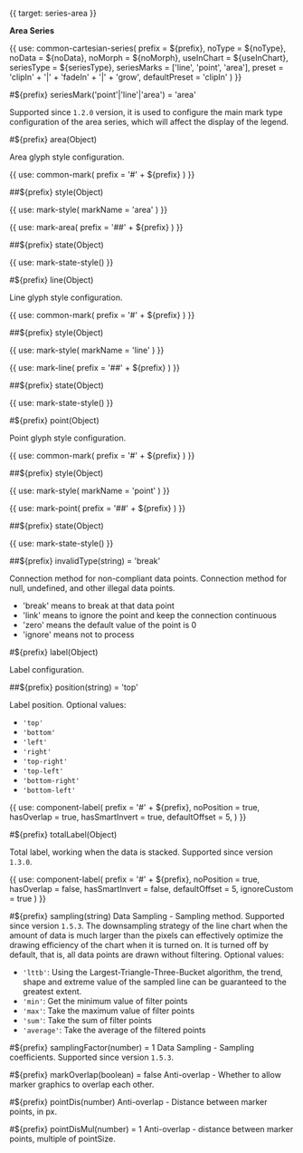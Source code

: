 {{ target: series-area }}

<!-- IAreaSeriesSpec -->

**Area Series**

{{ use: common-cartesian-series(
  prefix = ${prefix},
  noType = ${noType},
  noData = ${noData},
  noMorph = ${noMorph},
  useInChart = ${useInChart},
  seriesType = ${seriesType},
  seriesMarks = ['line', 'point', 'area'],
  preset = 'clipIn' + '|' + 'fadeIn' + '|' + 'grow',
  defaultPreset = 'clipIn'
) }}

#${prefix} seriesMark('point'|'line'|'area') = 'area'

Supported since `1.2.0` version, it is used to configure the main mark type configuration of the area series, which will affect the display of the legend.

#${prefix} area(Object)

Area glyph style configuration.

{{ use: common-mark(
  prefix = '#' + ${prefix}
) }}

##${prefix} style(Object)

{{ use: mark-style(
  markName = 'area'
) }}

{{ use: mark-area(
  prefix = '##' + ${prefix}
) }}

##${prefix} state(Object)

{{ use: mark-state-style() }}

#${prefix} line(Object)

Line glyph style configuration.

{{ use: common-mark(
  prefix = '#' + ${prefix}
) }}

##${prefix} style(Object)

{{ use: mark-style(
  markName = 'line'
) }}

{{ use: mark-line(
  prefix = '##' + ${prefix}
) }}

##${prefix} state(Object)

{{ use: mark-state-style() }}

#${prefix} point(Object)

Point glyph style configuration.

{{ use: common-mark(
  prefix = '#' + ${prefix}
) }}

##${prefix} style(Object)

{{ use: mark-style(
  markName = 'point'
) }}

{{ use: mark-point(
  prefix = '##' + ${prefix}
) }}

##${prefix} state(Object)

{{ use: mark-state-style() }}

##${prefix} invalidType(string) = 'break'

Connection method for non-compliant data points. Connection method for null, undefined, and other illegal data points.

- 'break' means to break at that data point
- 'link' means to ignore the point and keep the connection continuous
- 'zero' means the default value of the point is 0
- 'ignore' means not to process

#${prefix} label(Object)

Label configuration.

##${prefix} position(string) = 'top'

Label position. Optional values:

- `'top'`
- `'bottom'`
- `'left'`
- `'right'`
- `'top-right'`
- `'top-left'`
- `'bottom-right'`
- `'bottom-left'`

{{ use: component-label(
  prefix = '#' + ${prefix},
  noPosition = true,
  hasOverlap = true,
  hasSmartInvert = true,
  defaultOffset = 5,
) }}

#${prefix} totalLabel(Object)

Total label, working when the data is stacked. Supported since version `1.3.0`.

{{ use: component-label(
  prefix = '#' + ${prefix},
  noPosition = true,
  hasOverlap = false,
  hasSmartInvert = false,
  defaultOffset = 5,
  ignoreCustom = true
) }}

#${prefix} sampling(string)
Data Sampling - Sampling method. Supported since version `1.5.3`.
The downsampling strategy of the line chart when the amount of data is much larger than the pixels can effectively optimize the drawing efficiency of the chart when it is turned on. It is turned off by default, that is, all data points are drawn without filtering.
Optional values:
- `'lttb'`: Using the Largest-Triangle-Three-Bucket algorithm, the trend, shape and extreme value of the sampled line can be guaranteed to the greatest extent.
- `'min'`: Get the minimum value of filter points
- `'max'`: Take the maximum value of filter points
- `'sum'`: Take the sum of filter points
- `'average'`: Take the average of the filtered points

#${prefix} samplingFactor(number) = 1
Data Sampling - Sampling coefficients. Supported since version `1.5.3`.

#${prefix} markOverlap(boolean) = false
Anti-overlap - Whether to allow marker graphics to overlap each other.

#${prefix} pointDis(number)
Anti-overlap - Distance between marker points, in px.

#${prefix} pointDisMul(number) = 1
Anti-overlap - distance between marker points, multiple of pointSize.
